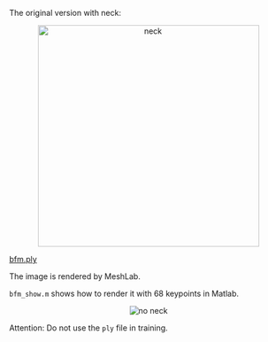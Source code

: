The original version with neck:
<p align="center">
  <img src="imgs/bfm_noneck.jpg" alt="neck" width="400px">
</p>

[bfm.ply](https://github.com/Hangz-nju-cuhk/Rotate-and-Render/blob/master/3ddfa/BFM_Remove_Neck/bfm.ply)

The image is rendered by MeshLab.

`bfm_show.m` shows how to render it with 68 keypoints in Matlab.

<p align="center">
  <img src="imgs/bfm_refine.jpg" alt="no neck">
</p>

Attention: Do not use the `ply` file in training.
